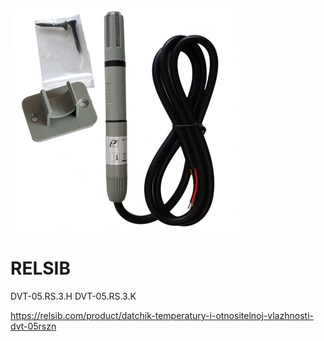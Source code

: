 ![DVT-05.RS.3](https://github.com/HexProf/WirenBoard/blob/main/devices/dvt-05.rs.3/dvt-05.jpg)
# RELSIB
DVT-05.RS.3.H
DVT-05.RS.3.K

https://relsib.com/product/datchik-temperatury-i-otnositelnoj-vlazhnosti-dvt-05rszn
